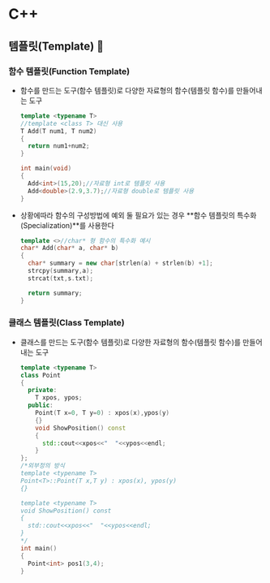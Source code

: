 # C++

## 템플릿(Template) 📐

### 함수 템플릿(Function Template)

- 함수를 만드는 도구(함수 템플릿)로 다양한 자료형의 함수(템플릿 함수)를 만들어내는 도구

  ```cpp
  template <typename T>
  //template <class T> 대신 사용
  T Add(T num1, T num2)
  {
    return num1+num2;
  }

  int main(void)
  {
    Add<int>(15,20);//자료형 int로 템플릿 사용
    Add<double>(2.9,3.7);//자료형 double로 템플릿 사용
  }
  ```

- 상황에따라 함수의 구성방법에 예외 둘 필요가 있는 경우 **함수 템플릿의 특수화(Specialization)**를 사용한다

  ```cpp
  template <>//char* 형 함수의 특수화 예시
  char* Add(char* a, char* b)
  {
    char* summary = new char[strlen(a) + strlen(b) +1];
    strcpy(summary,a);
    strcat(txt,s.txt);

    return summary;
  }
  ```

### 클래스 템플릿(Class Template)

- 클래스를 만드는 도구(함수 템플릿)로 다양한 자료형의 함수(템플릿 함수)를 만들어내는 도구

  ```cpp
  template <typename T>
  class Point
  {
    private:
      T xpos, ypos;
    public:
      Point(T x=0, T y=0) : xpos(x),ypos(y)
      {}
      void ShowPosition() const
      {
        std::cout<<xpos<<"  "<<ypos<<endl;
      }
  };
  /*외부정의 방식
  template <typename T>
  Point<T>::Point(T x,T y) : xpos(x), ypos(y)
  {}

  template <typename T>
  void ShowPosition() const
  {
    std::cout<<xpos<<"  "<<ypos<<endl;
  }
  */
  int main()
  {
    Point<int> pos1(3,4);
  }
  ```
